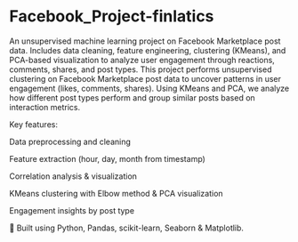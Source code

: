 # Facebook_Project-finlatics
An unsupervised machine learning project on Facebook Marketplace post data. Includes data cleaning, feature engineering, clustering (KMeans), and PCA-based visualization to analyze user engagement through reactions, comments, shares, and post types.
This project performs unsupervised clustering on Facebook Marketplace post data to uncover patterns in user engagement (likes, comments, shares). Using KMeans and PCA, we analyze how different post types perform and group similar posts based on interaction metrics.

Key features:

Data preprocessing and cleaning

Feature extraction (hour, day, month from timestamp)

Correlation analysis & visualization

KMeans clustering with Elbow method & PCA visualization

Engagement insights by post type

🚀 Built using Python, Pandas, scikit-learn, Seaborn & Matplotlib.
